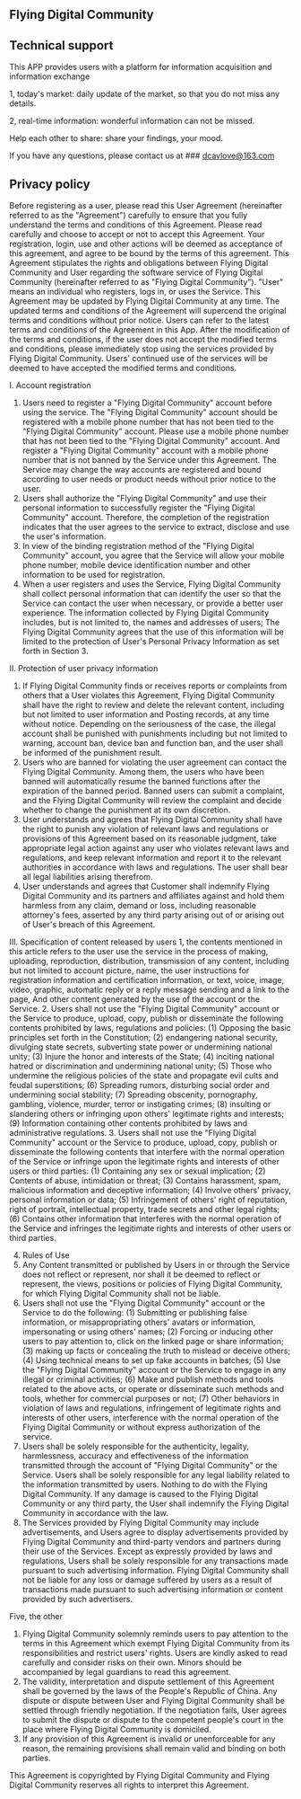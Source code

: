 ## Flying Digital Community





## Technical support

This APP provides users with a platform for information acquisition and information exchange

1, today's market: daily update of the market, so that you do not miss any details.

2, real-time information: wonderful information can not be missed.

Help each other to share: share your findings, your mood.

If you have any questions, please contact us at ### dcavlove@163.com







## Privacy policy

Before registering as a user, please read this User Agreement (hereinafter referred to as the "Agreement") carefully to ensure that you fully understand the terms and conditions of this Agreement. Please read carefully and choose to accept or not to accept this Agreement. Your registration, login, use and other actions will be deemed as acceptance of this agreement, and agree to be bound by the terms of this agreement. This Agreement stipulates the rights and obligations between Flying Digital Community and User regarding the software service of Flying Digital Community (hereinafter referred to as "Flying Digital Community"). "User" means an individual who registers, logs in, or uses the Service. This Agreement may be updated by Flying Digital Community at any time. The updated terms and conditions of the Agreement will supercend the original terms and conditions without prior notice. Users can refer to the latest terms and conditions of the Agreement in this App. After the modification of the terms and conditions, if the user does not accept the modified terms and conditions, please immediately stop using the services provided by Flying Digital Community. Users' continued use of the services will be deemed to have accepted the modified terms and conditions.

I. Account registration
1. Users need to register a "Flying Digital Community" account before using the service. The "Flying Digital Community" account should be registered with a mobile phone number that has not been tied to the "Flying Digital Community" account. Please use a mobile phone number that has not been tied to the "Flying Digital Community" account. And register a "Flying Digital Community" account with a mobile phone number that is not banned by the Service under this Agreement. The Service may change the way accounts are registered and bound according to user needs or product needs without prior notice to the user.
2. Users shall authorize the "Flying Digital Community" and use their personal information to successfully register the "Flying Digital Community" account. Therefore, the completion of the registration indicates that the user agrees to the service to extract, disclose and use the user's information.
3. In view of the binding registration method of the "Flying Digital Community" account, you agree that the Service will allow your mobile phone number, mobile device identification number and other information to be used for registration.
4. When a user registers and uses the Service, Flying Digital Community shall collect personal information that can identify the user so that the Service can contact the user when necessary, or provide a better user experience. The information collected by Flying Digital Community includes, but is not limited to, the names and addresses of users; The Flying Digital Community agrees that the use of this information will be limited to the protection of User's Personal Privacy Information as set forth in Section 3.

II. Protection of user privacy information
1. If Flying Digital Community finds or receives reports or complaints from others that a User violates this Agreement, Flying Digital Community shall have the right to review and delete the relevant content, including but not limited to user information and Posting records, at any time without notice. Depending on the seriousness of the case, the illegal account shall be punished with punishments including but not limited to warning, account ban, device ban and function ban, and the user shall be informed of the punishment result.
2. Users who are banned for violating the user agreement can contact the Flying Digital Community. Among them, the users who have been banned will automatically resume the banned functions after the expiration of the banned period. Banned users can submit a complaint, and the Flying Digital Community will review the complaint and decide whether to change the punishment at its own discretion.
3. User understands and agrees that Flying Digital Community shall have the right to punish any violation of relevant laws and regulations or provisions of this Agreement based on its reasonable judgment, take appropriate legal action against any user who violates relevant laws and regulations, and keep relevant information and report it to the relevant authorities in accordance with laws and regulations. The user shall bear all legal liabilities arising therefrom.
4. User understands and agrees that Customer shall indemnify Flying Digital Community and its partners and affiliates against and hold them harmless from any claim, demand or loss, including reasonable attorney's fees, asserted by any third party arising out of or arising out of User's breach of this Agreement.

III. Specification of content released by users
1, the contents mentioned in this article refers to the user use the service in the process of making, uploading, reproduction, distribution, transmission of any content, including but not limited to account picture, name, the user instructions for registration information and certification information, or text, voice, image, video, graphic, automatic reply or a reply message sending and a link to the page, And other content generated by the use of the account or the Service.
2. Users shall not use the "Flying Digital Community" account or the Service to produce, upload, copy, publish or disseminate the following contents prohibited by laws, regulations and policies:
(1) Opposing the basic principles set forth in the Constitution;
(2) endangering national security, divulging state secrets, subverting state power or undermining national unity;
(3) Injure the honor and interests of the State;
(4) inciting national hatred or discrimination and undermining national unity;
(5) Those who undermine the religious policies of the state and propagate evil cults and feudal superstitions;
(6) Spreading rumors, disturbing social order and undermining social stability;
(7) Spreading obscenity, pornography, gambling, violence, murder, terror or instigating crimes;
(8) insulting or slandering others or infringing upon others' legitimate rights and interests;
(9) Information containing other contents prohibited by laws and administrative regulations.
3. Users shall not use the "Flying Digital Community" account or the Service to produce, upload, copy, publish or disseminate the following contents that interfere with the normal operation of the Service or infringe upon the legitimate rights and interests of other users or third parties:
(1) Containing any sex or sexual implication;
(2) Contents of abuse, intimidation or threat;
(3) Contains harassment, spam, malicious information and deceptive information;
(4) Involve others' privacy, personal information or data;
(5) Infringement of others' right of reputation, right of portrait, intellectual property, trade secrets and other legal rights;
(6) Contains other information that interferes with the normal operation of the Service and infringes the legitimate rights and interests of other users or third parties.

4. Rules of Use
1. Any Content transmitted or published by Users in or through the Service does not reflect or represent, nor shall it be deemed to reflect or represent, the views, positions or policies of Flying Digital Community, for which Flying Digital Community shall not be liable.
2. Users shall not use the "Flying Digital Community" account or the Service to do the following:
(1) Submitting or publishing false information, or misappropriating others' avatars or information, impersonating or using others' names;
(2) Forcing or inducing other users to pay attention to, click on the linked page or share information;
(3) making up facts or concealing the truth to mislead or deceive others;
(4) Using technical means to set up fake accounts in batches;
(5) Use the "Flying Digital Community" account or the Service to engage in any illegal or criminal activities;
(6) Make and publish methods and tools related to the above acts, or operate or disseminate such methods and tools, whether for commercial purposes or not;
(7) Other behaviors in violation of laws and regulations, infringement of legitimate rights and interests of other users, interference with the normal operation of the Flying Digital Community or without express authorization of the service.
3. Users shall be solely responsible for the authenticity, legality, harmlessness, accuracy and effectiveness of the information transmitted through the account of "Flying Digital Community" or the Service. Users shall be solely responsible for any legal liability related to the information transmitted by users. Nothing to do with the Flying Digital Community.
If any damage is caused to the Flying Digital Community or any third party, the User shall indemnify the Flying Digital Community in accordance with the law.
4. The Services provided by Flying Digital Community may include advertisements, and Users agree to display advertisements provided by Flying Digital Community and third-party vendors and partners during their use of the Services. Except as expressly provided by laws and regulations, Users shall be solely responsible for any transactions made pursuant to such advertising information.
Flying Digital Community shall not be liable for any loss or damage suffered by users as a result of transactions made pursuant to such advertising information or content provided by such advertisers.

Five, the other
1. Flying Digital Community solemnly reminds users to pay attention to the terms in this Agreement which exempt Flying Digital Community from its responsibilities and restrict users' rights. Users are kindly asked to read carefully and consider risks on their own. Minors should be accompanied by legal guardians to read this agreement.
2. The validity, interpretation and dispute settlement of this Agreement shall be governed by the laws of the People's Republic of China. Any dispute or dispute between User and Flying Digital Community shall be settled through friendly negotiation. If the negotiation fails, User agrees to submit the dispute or dispute to the competent people's court in the place where Flying Digital Community is domiciled.
3. If any provision of this Agreement is invalid or unenforceable for any reason, the remaining provisions shall remain valid and binding on both parties.

This Agreement is copyrighted by Flying Digital Community and Flying Digital Community reserves all rights to interpret this Agreement.
